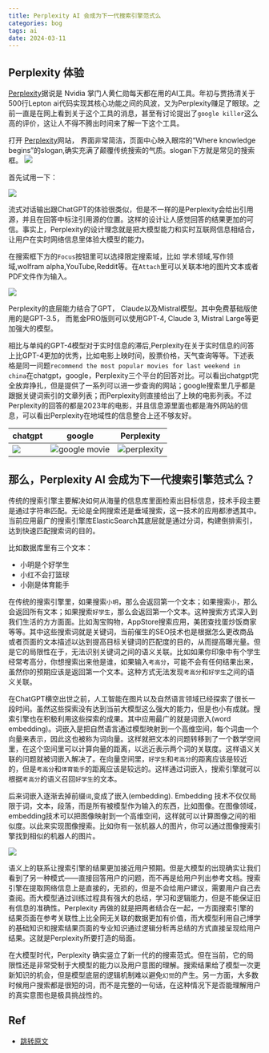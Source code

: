 ```yaml
---
title: Perplexity AI 会成为下一代搜索引擎范式么
categories: bog
tags: ai
date: 2024-03-11
---
```


## Perplexity 体验

[Perplexity](https://www.perplexity.ai/)据说是 Nvidia 掌门人黄仁勋每天都在用的AI工具。年初与贾扬清关于500行Lepton ai代码实现其核心功能之间的风波，又为Perplexity赚足了眼球。之前一直是在网上看到关于这个工具的消息，甚至有讨论提出了`google killer`这么高的评价，这让人不得不腾出时间来了解一下这个工具。

打开 [Perplexity](https://www.perplexity.ai/)网站， 界面非常简洁，页面中心映入眼帘的“Where knowledge begins”的slogan,确实充满了颠覆传统搜索的气质。slogan下方就是常见的搜索框。
![](https://cdn.jsdelivr.net/gh/YeeKal/img_land/blog/24/0320240311145033.png)

首先试用一下：

![](https://cdn.jsdelivr.net/gh/YeeKal/img_land/blog/24/03perplexity_chat.gif)

流式对话输出跟ChatGPT的体验很类似，但是不一样的是Perplexity会给出引用源，并且在回答中标注引用源的位置。这样的设计让人感觉回答的结果更加的可信。事实上，Perplexity的设计理念就是把大模型能力和实时互联网信息相结合，让用户在实时网络信息里体验大模型的能力。

在搜索框下方的`Focus`按钮里可以选择限定搜索域，比如 学术领域,写作领域,wolfram alpha,YouTube,Reddit等。在`Attach`里可以关联本地的图片文本或者PDF文件作为输入。

![](https://cdn.jsdelivr.net/gh/YeeKal/img_land/blog/24/0320240311150430.png)

Perplexity的底层能力结合了GPT， Claude以及Mistral模型。其中免费基础版使用的是GPT-3.5， 而氪金PRO版则可以使用GPT-4, Claude 3, Mistral Large等更加强大的模型。

相比与单纯的GPT-4模型对于实时信息的滞后,Perplexity在关于实时信息的问答上比GPT-4更加的优秀，比如电影上映时间，股票价格，天气查询等等。下述表格是同一问题`recommend the most popular movies for last weekend in china`在chatgpt，google，Perplexity三个平台的回答对比。可以看出chatgpt完全放弃挣扎，但是提供了一系列可以进一步查询的网站；google搜索里几乎都是跟据关键词索引的文章列表；而Perplexity则直接给出了上映的电影列表。不过Perplexity的回答的都是2023年的电影，并且信息源里面也都是海外网站的信息，可以看出Perplexity在地域性的信息整合上还不够友好。

|  chatgpt   |  google   |  Perplexity |
| --- | --- | --- |
|  ![](https://cdn.jsdelivr.net/gh/YeeKal/img_land/blog/24/0320240311151858.png)   |   ![google movie](https://cdn.jsdelivr.net/gh/YeeKal/img_land/blog/24/0320240311151652.png)  |  ![perplexity](https://cdn.jsdelivr.net/gh/YeeKal/img_land/blog/24/0320240311151718.png)   |

## 那么，Perplexity AI 会成为下一代搜索引擎范式么？

传统的搜索引擎主要解决如何从海量的信息库里面检索出目标信息，技术手段主要是通过字符串匹配。无论是全网搜索还是垂域搜索，这一技术的应用都渗透其中。当前应用最广的搜索引擎库ElasticSearch其底层就是通过分词，构建倒排索引，达到快速匹配搜索词的目的。

比如数据库里有三个文本：

- 小明是个好学生
- 小红不会打篮球
- 小刚是体育能手

在传统的搜索引擎里，如果搜索`小明`，那么会返回第一个文本；如果搜索`小`，那么会返回所有文本；如果搜索`好学生`，那么会返回第一个文本。这种搜索方式深入到我们生活的方方面面。比如淘宝购物，AppStore搜索应用，美团查找蛋炒饭商家等等。其中这些搜索词就是关键词，当前催生的SEO技术也是根据怎么更改商品或者页面的文本描述以达到提高目标关键词的匹配度的目的，从而提高曝光量。但是它的局限性在于，无法识别关键词之间的语义关联。比如如果你印象中有个学生经常考高分，你想搜索出来他是谁，如果输入`考高分`，可能不会有任何结果出来，虽然你的预期应该是返回第一个文本。这种方式无法发现`考高分`和`好学生`之间的语义关联。

在ChatGPT横空出世之前，人工智能在图片以及自然语言领域已经探索了很长一段时间。虽然这些探索没有达到当前大模型这么强大的能力，但是也小有成就。搜索引擎也在积极利用这些探索的成果。其中应用最广的就是词嵌入(word embedding)。词嵌入是把自然语言通过模型映射到一个高维空间，每个词由一个向量来表示，因此这也被称为词向量。这样就把文本的问题转移到了一个数学空间里，在这个空间里可以计算向量的距离，以远近表示两个词的关联度。这样语义关联的问题就被词嵌入解决了。在向量空间里，`好学生`和`考高分`的距离应该是较近的，但是`考高分`和`体育能手`的距离应该是较远的。这样通过词嵌入，搜索引擎就可以根据`考高分`的语义召回`好学生`的文本。

后来词嵌入逐渐去掉前缀`词`,变成了嵌入(embedding). Embedding 技术不仅仅局限于词，文本，段落，而是所有被模型作为输入的东西，比如图像。在图像领域，embedding技术可以把图像映射到一个高维空间，这样就可以计算图像之间的相似度。以此来实现图像搜索。比如你有一张机器人的图片，你可以通过图像搜索引擎找到相似的机器人的图片。

![](https://cdn.jsdelivr.net/gh/YeeKal/img_land/blog/24/0320240311162345.png)

语义上的联系让搜索引擎的结果更加接近用户预期。但是大模型的出现确实让我们看到了另一种模式——直接回答用户的问题，而不再是给用户列出参考文档。搜索引擎在提取网络信息上是直接的，无损的，但是不会给用户建议，需要用户自己去查阅。而大模型通过训练过程具有强大的总结，学习和逻辑能力，但是不能保证旧有信息的准确性。Perplexity 再做的就是把两者结合在一起，一方面搜索引擎的结果页面在参考关联性上比全网无关联的数据更加有价值，而大模型利用自己博学的基础知识和搜索结果页面的专业知识通过逻辑分析再总结的方式直接呈现给用户结果。这就是Perplexity所要打造的局面。

在大模型时代，Perplexity 确实竖立了新一代的的搜索范式。但在当前，它的局限性还是非常受制于大模型的能力以及用户意图的理解。搜索结果给了模型一次更新知识的机会，但是模型底层的逻辑机制难以避免`幻觉`的产生。另一方面，大多数时候用户搜索都是很短的词，而不是完整的一句话，在这种情况下是否能理解用户的真实意图也是极具挑战性的。

## Ref

- [跳转原文](https://yeekal.store/blog/blog/20240311_perplexity_ai)

